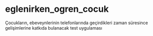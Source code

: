 # eglenirken_ogren_cocuk
Çocukların, ebeveynlerinin telefonlarında geçirdikleri zaman süresince gelişimlerine katkıda bulanacak test uygulaması

